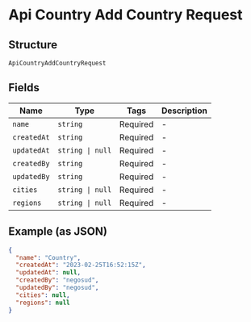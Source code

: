 
# Api Country Add Country Request

## Structure

`ApiCountryAddCountryRequest`

## Fields

| Name | Type | Tags | Description |
|  --- | --- | --- | --- |
| `name` | `string` | Required | - |
| `createdAt` | `string` | Required | - |
| `updatedAt` | `string \| null` | Required | - |
| `createdBy` | `string` | Required | - |
| `updatedBy` | `string` | Required | - |
| `cities` | `string \| null` | Required | - |
| `regions` | `string \| null` | Required | - |

## Example (as JSON)

```json
{
  "name": "Country",
  "createdAt": "2023-02-25T16:52:15Z",
  "updatedAt": null,
  "createdBy": "negosud",
  "updatedBy": "negosud",
  "cities": null,
  "regions": null
}
```

